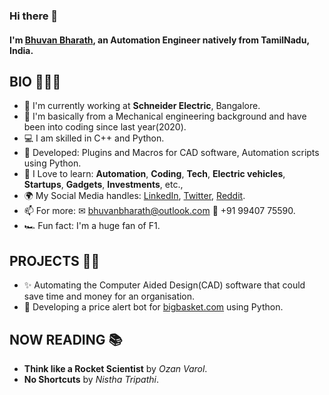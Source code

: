 ### Hi there 👋

#### I'm [Bhuvan Bharath](https://www.linkedin.com/in/bhuvan-bharath/), an Automation Engineer natively from TamilNadu, India.

## **BIO** 👱🏽‍♂️

- 🏢 I'm currently working at **Schneider Electric**, Bangalore.
- 🔧 I'm basically from a Mechanical engineering background and have been into coding since last year(2020). 
- 💻 I am skilled in C++ and Python.
- 💅 Developed: Plugins and Macros for CAD software, Automation scripts using Python.
- 📖 I Love to learn: **Automation**, **Coding**, **Tech**, **Electric vehicles**, **Startups**, **Gadgets**, **Investments**, etc.,
- 🌍 My Social Media handles: [LinkedIn](https://www.linkedin.com/in/bhuvan-bharath/), [Twitter](https://twitter.com/home?lang=en), [Reddit](https://www.reddit.com/user/_the_bb_man).
- 📫 For more: ✉ bhuvanbharath@outlook.com 📲 +91 99407 75590.
- 🏎 Fun fact: I'm a huge fan of F1.

## **PROJECTS** 👨‍💻

- ✨ Automating the Computer Aided Design(CAD) software that could save time and money for an organisation.
- :robot: Developing a price alert bot for [bigbasket.com](https://www.bigbasket.com) using Python.

## **NOW READING** 📚

- **Think like a Rocket Scientist** by *Ozan* *Varol*.
- **No Shortcuts** by *Nistha* *Tripathi*.
  
